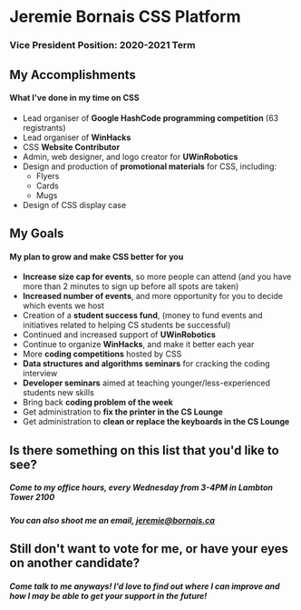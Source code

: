 # Jeremie Bornais CSS Platform
### Vice President Position: 2020-2021 Term


## My Accomplishments
#### What I've done in my time on CSS
* Lead organiser of **Google HashCode programming competition** (63 registrants)
* Lead organiser of **WinHacks**
* CSS **Website Contributor**
* Admin, web designer, and logo creator for **UWinRobotics**
* Design and production of **promotional materials** for CSS, including:
  * Flyers
  * Cards
  * Mugs
* Design of CSS display case


## My Goals
#### My plan to grow and make CSS better for you
* **Increase size cap for events**, so more people can attend (and you have more than 2 minutes to sign up before all spots are taken)
* **Increased number of events**, and more opportunity for you to decide which events we host 
* Creation of a **student success fund**, (money to fund events and initiatives related to helping CS students be successful)
* Continued and increased support of **UWinRobotics**
* Continue to organize **WinHacks**, and make it better each year
* More **coding competitions** hosted by CSS
* **Data structures and algorithms seminars** for cracking the coding interview
* **Developer seminars** aimed at teaching younger/less-experienced students new skills 
* Bring back **coding problem of the week**
* Get administration to **fix the printer in the CS Lounge**
* Get administration to **clean or replace the keyboards in the CS Lounge**
 


## Is there something on this list that you'd like to see?
##### Come to my office hours, every Wednesday from 3-4PM in Lambton Tower 2100
##### You can also shoot me an email, jeremie@bornais.ca

## Still don't want to vote for me, or have your eyes on another candidate?
##### Come talk to me anyways! I'd love to find out where I can improve and how I may be able to get your support in the future!
